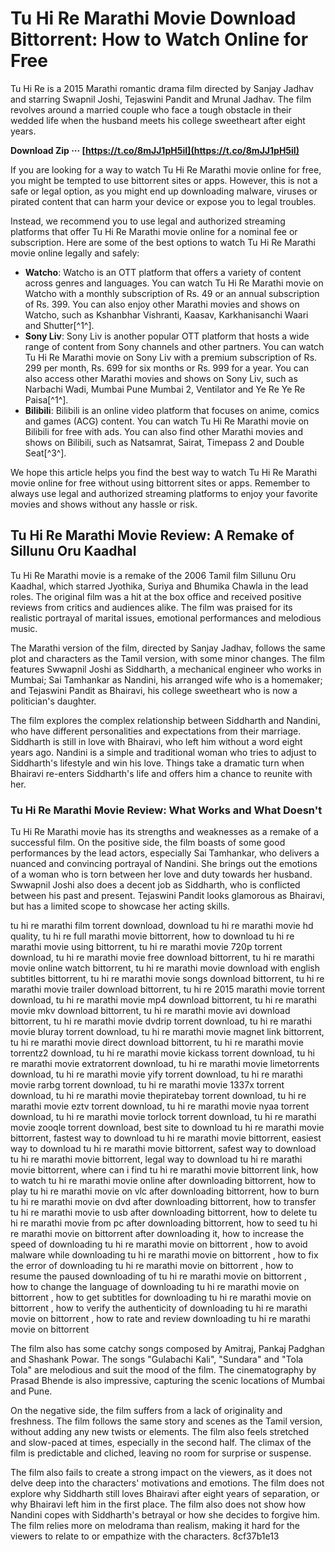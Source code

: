 # Tu Hi Re Marathi Movie Download Bittorrent: How to Watch Online for Free
  
Tu Hi Re is a 2015 Marathi romantic drama film directed by Sanjay Jadhav and starring Swapnil Joshi, Tejaswini Pandit and Mrunal Jadhav. The film revolves around a married couple who face a tough obstacle in their wedded life when the husband meets his college sweetheart after eight years.
 
**Download Zip ··· [https://t.co/8mJJ1pH5iI](https://t.co/8mJJ1pH5iI)**


  
If you are looking for a way to watch Tu Hi Re Marathi movie online for free, you might be tempted to use bittorrent sites or apps. However, this is not a safe or legal option, as you might end up downloading malware, viruses or pirated content that can harm your device or expose you to legal troubles.
  
Instead, we recommend you to use legal and authorized streaming platforms that offer Tu Hi Re Marathi movie online for a nominal fee or subscription. Here are some of the best options to watch Tu Hi Re Marathi movie online legally and safely:
  
- **Watcho**: Watcho is an OTT platform that offers a variety of content across genres and languages. You can watch Tu Hi Re Marathi movie on Watcho with a monthly subscription of Rs. 49 or an annual subscription of Rs. 399. You can also enjoy other Marathi movies and shows on Watcho, such as Kshanbhar Vishranti, Kaasav, Karkhanisanchi Waari and Shutter[^1^].
- **Sony Liv**: Sony Liv is another popular OTT platform that hosts a wide range of content from Sony channels and other partners. You can watch Tu Hi Re Marathi movie on Sony Liv with a premium subscription of Rs. 299 per month, Rs. 699 for six months or Rs. 999 for a year. You can also access other Marathi movies and shows on Sony Liv, such as Narbachi Wadi, Mumbai Pune Mumbai 2, Ventilator and Ye Re Ye Re Paisa[^1^].
- **Bilibili**: Bilibili is an online video platform that focuses on anime, comics and games (ACG) content. You can watch Tu Hi Re Marathi movie on Bilibili for free with ads. You can also find other Marathi movies and shows on Bilibili, such as Natsamrat, Sairat, Timepass 2 and Double Seat[^3^].

We hope this article helps you find the best way to watch Tu Hi Re Marathi movie online for free without using bittorrent sites or apps. Remember to always use legal and authorized streaming platforms to enjoy your favorite movies and shows without any hassle or risk.
  
## Tu Hi Re Marathi Movie Review: A Remake of Sillunu Oru Kaadhal
  
Tu Hi Re Marathi movie is a remake of the 2006 Tamil film Sillunu Oru Kaadhal, which starred Jyothika, Suriya and Bhumika Chawla in the lead roles. The original film was a hit at the box office and received positive reviews from critics and audiences alike. The film was praised for its realistic portrayal of marital issues, emotional performances and melodious music.
  
The Marathi version of the film, directed by Sanjay Jadhav, follows the same plot and characters as the Tamil version, with some minor changes. The film features Swwapnil Joshi as Siddharth, a mechanical engineer who works in Mumbai; Sai Tamhankar as Nandini, his arranged wife who is a homemaker; and Tejaswini Pandit as Bhairavi, his college sweetheart who is now a politician's daughter.
  
The film explores the complex relationship between Siddharth and Nandini, who have different personalities and expectations from their marriage. Siddharth is still in love with Bhairavi, who left him without a word eight years ago. Nandini is a simple and traditional woman who tries to adjust to Siddharth's lifestyle and win his love. Things take a dramatic turn when Bhairavi re-enters Siddharth's life and offers him a chance to reunite with her.
  
### Tu Hi Re Marathi Movie Review: What Works and What Doesn't
  
Tu Hi Re Marathi movie has its strengths and weaknesses as a remake of a successful film. On the positive side, the film boasts of some good performances by the lead actors, especially Sai Tamhankar, who delivers a nuanced and convincing portrayal of Nandini. She brings out the emotions of a woman who is torn between her love and duty towards her husband. Swwapnil Joshi also does a decent job as Siddharth, who is conflicted between his past and present. Tejaswini Pandit looks glamorous as Bhairavi, but has a limited scope to showcase her acting skills.
 
tu hi re marathi film torrent download,  download tu hi re marathi movie hd quality,  tu hi re full marathi movie bittorrent,  how to download tu hi re marathi movie using bittorrent,  tu hi re marathi movie 720p torrent download,  tu hi re marathi movie free download bittorrent,  tu hi re marathi movie online watch bittorrent,  tu hi re marathi movie download with english subtitles bittorrent,  tu hi re marathi movie songs download bittorrent,  tu hi re marathi movie trailer download bittorrent,  tu hi re 2015 marathi movie torrent download,  tu hi re marathi movie mp4 download bittorrent,  tu hi re marathi movie mkv download bittorrent,  tu hi re marathi movie avi download bittorrent,  tu hi re marathi movie dvdrip torrent download,  tu hi re marathi movie bluray torrent download,  tu hi re marathi movie magnet link bittorrent,  tu hi re marathi movie direct download bittorrent,  tu hi re marathi movie torrentz2 download,  tu hi re marathi movie kickass torrent download,  tu hi re marathi movie extratorrent download,  tu hi re marathi movie limetorrents download,  tu hi re marathi movie yify torrent download,  tu hi re marathi movie rarbg torrent download,  tu hi re marathi movie 1337x torrent download,  tu hi re marathi movie thepiratebay torrent download,  tu hi re marathi movie eztv torrent download,  tu hi re marathi movie nyaa torrent download,  tu hi re marathi movie torlock torrent download,  tu hi re marathi movie zooqle torrent download,  best site to download tu hi re marathi movie bittorrent,  fastest way to download tu hi re marathi movie bittorrent,  easiest way to download tu hi re marathi movie bittorrent,  safest way to download tu hi re marathi movie bittorrent,  legal way to download tu hi re marathi movie bittorrent,  where can i find tu hi re marathi movie bittorrent link,  how to watch tu hi re marathi movie online after downloading bittorrent,  how to play tu hi re marathi movie on vlc after downloading bittorrent,  how to burn tu hi re marathi movie on dvd after downloading bittorrent,  how to transfer tu hi re marathi movie to usb after downloading bittorrent,  how to delete tu hi re marathi movie from pc after downloading bittorrent,  how to seed tu hi re marathi movie on bittorrent after downloading it,  how to increase the speed of downloading tu hi re marathi movie on bittorrent ,  how to avoid malware while downloading tu hi re marathi movie on bittorrent ,  how to fix the error of downloading tu hi re marathi movie on bittorrent ,  how to resume the paused downloading of tu hi re marathi movie on bittorrent ,  how to change the language of downloading tu hi re marathi movie on bittorrent ,  how to get subtitles for downloading tu hi re marathi movie on bittorrent ,  how to verify the authenticity of downloading tu hi re marathi movie on bittorrent ,  how to rate and review downloading tu hi re marathi movie on bittorrent
  
The film also has some catchy songs composed by Amitraj, Pankaj Padghan and Shashank Powar. The songs "Gulabachi Kali", "Sundara" and "Tola Tola" are melodious and suit the mood of the film. The cinematography by Prasad Bhende is also impressive, capturing the scenic locations of Mumbai and Pune.
  
On the negative side, the film suffers from a lack of originality and freshness. The film follows the same story and scenes as the Tamil version, without adding any new twists or elements. The film also feels stretched and slow-paced at times, especially in the second half. The climax of the film is predictable and cliched, leaving no room for surprise or suspense.
  
The film also fails to create a strong impact on the viewers, as it does not delve deep into the characters' motivations and emotions. The film does not explore why Siddharth still loves Bhairavi after eight years of separation, or why Bhairavi left him in the first place. The film also does not show how Nandini copes with Siddharth's betrayal or how she decides to forgive him. The film relies more on melodrama than realism, making it hard for the viewers to relate to or empathize with the characters.
 8cf37b1e13
 
